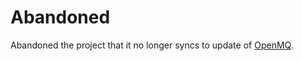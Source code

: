 # Abandoned
Abandoned the project that it no longer syncs to update of [OpenMQ](https://javaee.github.io/openmq/).
